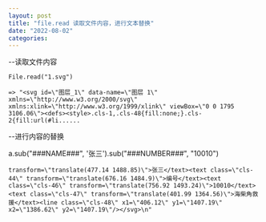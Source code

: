 ```yaml
---
layout: post
title: "file.read 读取文件内容，进行文本替换"
date: "2022-08-02"
categories: 
---
```

<p>--读取文件内容</p>

<pre><code>File.read(&quot;1.svg&quot;)<br />
=&gt; &quot;&lt;svg id=\&quot;图层_1\&quot; data-name=\&quot;图层 1\&quot; xmlns=\&quot;http://www.w3.org/2000/svg\&quot; xmlns:xlink=\&quot;http://www.w3.org/1999/xlink\&quot; viewBox=\&quot;0 0 1795 3106.06\&quot;&gt;&lt;defs&gt;&lt;style&gt;.cls-1,.cls-48{fill:none;}.cls-2{fill:url(#li......</code></pre>

<p>--进行内容的替换</p>

<p>a.sub(&quot;###NAME###&quot;, &#39;张三&#39;).sub(&quot;###NUMBER###&quot;, &quot;10010&quot;)</p>

<pre><code>transform=\&quot;translate(477.14 1488.85)\&quot;&gt;张三&lt;/text&gt;&lt;text class=\&quot;cls-44\&quot; transform=\&quot;translate(676.16 1484.9)\&quot;&gt;编号&lt;/text&gt;&lt;text class=\&quot;cls-46\&quot; transform=\&quot;translate(756.92 1493.24)\&quot;&gt;10010&lt;/text&gt;&lt;text class=\&quot;cls-47\&quot; transform=\&quot;translate(401.99 1364.56)\&quot;&gt;海柴角救援&lt;/text&gt;&lt;line class=\&quot;cls-48\&quot; x1=\&quot;406.12\&quot; y1=\&quot;1407.19\&quot; x2=\&quot;1386.62\&quot; y2=\&quot;1407.19\&quot;/&gt;&lt;/svg&gt;\n&quot;</code></pre>

<p>&nbsp;</p>

